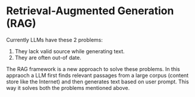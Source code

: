 # Retrieval-Augmented Generation (RAG)

Currently LLMs have these 2 problems:
1. They lack valid source while generating text.
2. They are often out-of date.

The RAG framework is a new approach to solve these problems. In this appraoch a LLM first finds relevant passages from a large corpus (content store like the Internet) and then generates text based on user prompt. This way it solves both the problems mentioned above.
